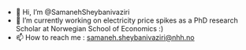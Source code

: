 - 👋 Hi, I’m @SamanehSheybanivaziri
- 🌱 I’m currently working on electricity price spikes as a PhD research Scholar at  Norwegian School of Economics :)
- 📫 How to reach me : samaneh.sheybanivaziri@nhh.no
<!---
SamanehSheybanivaziri/SamanehSheybanivaziri is a ✨ special ✨ repository because its `README.md` (this file) appears on your GitHub profile.
You can click the Preview link to take a look at your changes.
--->
